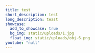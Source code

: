 ```yaml
---
title: test
short_description: test
long_description: teast
showcase:
  add_to_showcase: true
  bg_img: static/uploads/1.jpg
  float_img: static/uploads/obj-6.png
youtube: "null"
---
```

